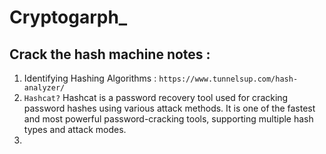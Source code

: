 # Cryptogarph_
## Crack the hash machine notes :
  1. Identifying Hashing Algorithms : `https://www.tunnelsup.com/hash-analyzer/`
  2. `Hashcat?`
Hashcat is a password recovery tool used for cracking password hashes using various attack methods. It is one of the fastest and most powerful password-cracking tools, supporting multiple hash types and attack modes.
  3. 
